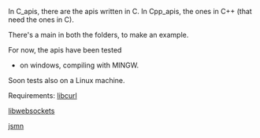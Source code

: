 In C_apis, there are the apis written in C.
In Cpp_apis, the ones in C++ (that need the ones in C).

There's a main in both the folders, to make an example.

For now, the apis have been tested
- on windows, compiling with MINGW.

Soon tests also on a Linux machine.




Requirements:
[libcurl](https://curl.haxx.se/libcurl/c/libcurl.html)

[libwebsockets](https://libwebsockets.org/)

[jsmn](https://github.com/fr4ncidir/jsmn)